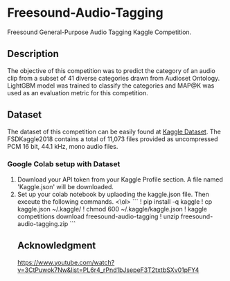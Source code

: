 # Freesound-Audio-Tagging
Freesound General-Purpose Audio Tagging Kaggle Competition.

## Description
The objective of this competition was to predict the category of an audio clip from a subset of 41 diverse categories drawn from Audioset Ontology. LightGBM model was trained to classify the categories and MAP@K was used as an evaluation metric for this competition.

## Dataset
The dataset of this competition can be easily found at <a href="https://www.kaggle.com/competitions/freesound-audio-tagging/data" target="_blank">Kaggle Dataset</a>. The FSDKaggle2018 contains a total of 11,073 files provided as uncompressed PCM 16 bit, 44.1 kHz, mono audio files.

### Google Colab setup with Dataset
<ol>
  <li> Download your API token from your Kaggle Profile section. A file named 'Kaggle.json' will be downloaded.
  <li> Set up your colab notebook by uplaoding the kaggle.json file. Then exceute the following commands.
<\ol>
   ```
    ! pip install -q kaggle
    ! cp kaggle.json ~/.kaggle/
    ! chmod 600 ~/.kaggle/kaggle.json
    ! kaggle competitions download freesound-audio-tagging
    ! unzip freesound-audio-tagging.zip
    ```

## Acknowledgment
https://www.youtube.com/watch?v=3CtPuwok7Nw&list=PL6r4_rPnd1bJsepeF3T2txtbSXv01pFY4
